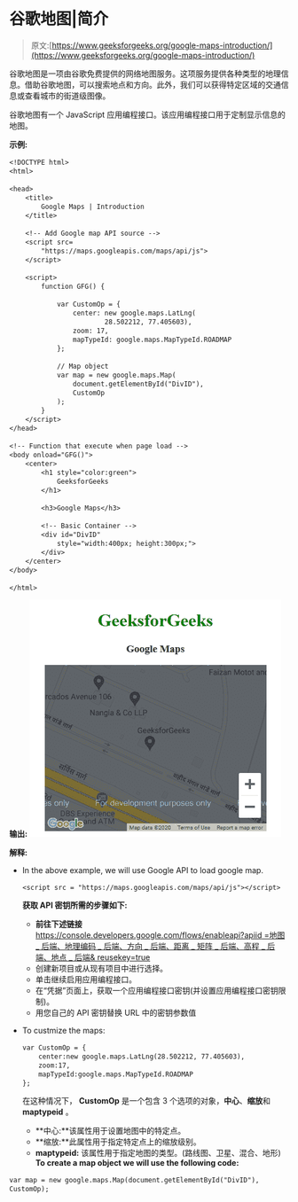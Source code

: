 # 谷歌地图|简介

> 原文:[https://www.geeksforgeeks.org/google-maps-introduction/](https://www.geeksforgeeks.org/google-maps-introduction/)

谷歌地图是一项由谷歌免费提供的网络地图服务。这项服务提供各种类型的地理信息。借助谷歌地图，可以搜索地点和方向。此外，我们可以获得特定区域的交通信息或查看城市的街道级图像。

谷歌地图有一个 JavaScript 应用编程接口。该应用编程接口用于定制显示信息的地图。

**示例:**

```htmlhtml
<!DOCTYPE html>
<html>

<head>
    <title>
        Google Maps | Introduction
    </title>

    <!-- Add Google map API source -->
    <script src=
        "https://maps.googleapis.com/maps/api/js">
    </script>

    <script>
        function GFG() {

            var CustomOp = {
                center: new google.maps.LatLng(
                        28.502212, 77.405603),
                zoom: 17,
                mapTypeId: google.maps.MapTypeId.ROADMAP
            };

            // Map object
            var map = new google.maps.Map(
                document.getElementById("DivID"),
                CustomOp
            );
        }
    </script>
</head>

<!-- Function that execute when page load -->
<body onload="GFG()">
    <center>
        <h1 style="color:green">
            GeeksforGeeks
        </h1>

        <h3>Google Maps</h3>

        <!-- Basic Container -->
        <div id="DivID" 
            style="width:400px; height:300px;">
        </div>
    </center>
</body>

</html>
```

**输出:**
![](img/773150a3ac515a64b544da4f02ae68df.png)

**解释:**

*   In the above example, we will use Google API to load google map.

    ```htmlhtml
    <script src = "https://maps.googleapis.com/maps/api/js"></script>
    ```

    **获取 API 密钥所需的步骤如下:**

    *   **前往下述链接**
        [https://console.developers.google.com/flows/enableapi?apiid =地图 _ 后端、地理编码 _ 后端、方向 _ 后端、距离 _ 矩阵 _ 后端、高程 _ 后端、地点 _ 后端& reusekey=true](https://console.developers.google.com/flows/enableapi?apiid=maps_backend,geocoding_backend,directions_backend,distance_matrix_backend,elevation_backend,places_backend&reusekey=true)
    *   创建新项目或从现有项目中进行选择。
    *   单击继续启用应用编程接口。
    *   在“凭据”页面上，获取一个应用编程接口密钥(并设置应用编程接口密钥限制)。
    *   用您自己的 API 密钥替换 URL 中的密钥参数值
*   To custmize the maps:

    ```htmlhtml
    var CustomOp = {
        center:new google.maps.LatLng(28.502212, 77.405603), 
        zoom:17, 
        mapTypeId:google.maps.MapTypeId.ROADMAP
    };
    ```

    在这种情况下， **CustomOp** 是一个包含 3 个选项的对象，**中心**、**缩放**和 **maptypeid** 。

    *   **中心:**该属性用于设置地图中的特定点。
    *   **缩放:**此属性用于指定特定点上的缩放级别。
    *   **maptypeid:** 该属性用于指定地图的类型。(路线图、卫星、混合、地形)
**To create a map object we will use the following code:**

```htmlhtml
var map = new google.maps.Map(document.getElementById("DivID"), CustomOp);
```